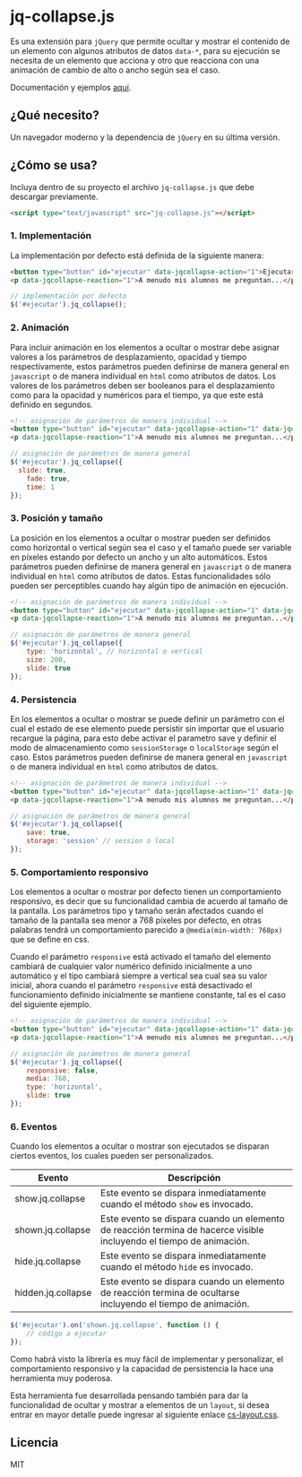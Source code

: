 jq-collapse.js
==============

Es una extensión para `jQuery` que permite ocultar y mostrar el contenido de un elemento con algunos atributos de datos `data-*`, para su ejecución se necesita de un elemento que acciona y otro que reacciona con una animación de cambio de alto o ancho según sea el caso.

Documentación y ejemplos [aquí](https://wilnicho.github.io/jq-collapse.js).

¿Qué necesito?
--------------
Un navegador moderno y la dependencia de `jQuery` en su última versión.

¿Cómo se usa?
-------------
Incluya dentro de su proyecto el archivo `jq-collapse.js` que debe descargar previamente.

```html static
<script type="text/javascript" src="jq-collapse.js"></script>
```

### 1. Implementación
La implementación por defecto está definida de la siguiente manera:

```html static
<button type="button" id="ejecutar" data-jqcollapse-action="1">Ejecutar</button>
<p data-jqcollapse-reaction="1">A menudo mis alumnos me preguntan...</p>
```
```js static
// implementación por defecto
$('#ejecutar').jq_collapse();
```

### 2. Animación
Para incluir animación en los elementos a ocultar o mostrar debe asignar valores a los parámetros de desplazamiento, opacidad y tiempo respectivamente, estos parámetros pueden definirse de manera general en `javascript` o de manera individual en `html` como atributos de datos. Los valores de los parámetros deben ser booleanos para el desplazamiento como para la opacidad y numéricos para el tiempo, ya que este está definido en segundos.

```html static
<!-- asignación de parámetros de manera individual -->
<button type="button" id="ejecutar" data-jqcollapse-action="1" data-jqcollapse-slide="true" data-jqcollapse-fade="true" data-jqcollapse-time="1">Ejecutar</button>
<p data-jqcollapse-reaction="1">A menudo mis alumnos me preguntan...</p>
```
```js static
// asignación de parámetros de manera general
$('#ejecutar').jq_collapse({
  slide: true,
	fade: true,
	time: 1
});
```

### 3. Posición y tamaño
La posición en los elementos a ocultar o mostrar pueden ser definidos como horizontal o vertical según sea el caso y el tamaño puede ser variable en píxeles estando por defecto un ancho y un alto automáticos. Estos parámetros pueden definirse de manera general en `javascript` o de manera individual en `html` como atributos de datos. Estas funcionalidades sólo pueden ser perceptibles cuando hay algún tipo de animación en ejecución.

```html static
<!-- asignación de parámetros de manera individual -->
<button type="button" id="ejecutar" data-jqcollapse-action="1" data-jqcollapse-type="horizontal" data-jqcollapse-size="200">Ejecutar</button>
<p data-jqcollapse-reaction="1">A menudo mis alumnos me preguntan...</p>
```
```js static
// asignación de parámetros de manera general
$('#ejecutar').jq_collapse({
	type: 'horizontal', // horizontal o vertical
	size: 200,
	slide: true
});
```

### 4. Persistencia
En los elementos a ocultar o mostrar se puede definir un parámetro con el cual el estado de ese elemento puede persistir sin importar que el usuario recargue la página, para esto debe activar el parametro save y definir el modo de almacenamiento como `sessionStorage` o `localStorage` según el caso. Estos parámetros pueden definirse de manera general en `javascript` o de manera individual en `html` como atributos de datos.

```html static
<!-- asignación de parámetros de manera individual -->
<button type="button" id="ejecutar" data-jqcollapse-action="1" data-jqcollapse-save="true" data-jqcollapse-storage="session">Ejecutar</button>
<p data-jqcollapse-reaction="1">A menudo mis alumnos me preguntan...</p>
```
```js static
// asignación de parámetros de manera general
$('#ejecutar').jq_collapse({
	save: true,
	storage: 'session' // session o local
});
```

### 5. Comportamiento responsivo
Los elementos a ocultar o mostrar por defecto tienen un comportamiento responsivo, es decir que su funcionalidad cambia de acuerdo al tamaño de la pantalla. Los parámetros tipo y tamaño serán afectados cuando el tamaño de la pantalla sea menor a 768 píxeles por defecto, en otras palabras tendrá un comportamiento parecido a `@media(min-width: 768px)` que se define en css.

Cuando el parámetro `responsive` está activado el tamaño del elemento cambiará de cualquier valor numérico definido inicialmente a uno automático y el tipo cambiará siempre a vertical sea cual sea su valor inicial, ahora cuando el parámetro `responsive` está desactivado el funcionamiento definido inicialmente se mantiene constante, tal es el caso del siguiente ejemplo.

```html static
<!-- asignación de parámetros de manera individual -->
<button type="button" id="ejecutar" data-jqcollapse-action="1" data-jqcollapse-save="true" data-jqcollapse-storage="session">Ejecutar</button>
<p data-jqcollapse-reaction="1">A menudo mis alumnos me preguntan...</p>
```
```js static
// asignación de parámetros de manera general
$('#ejecutar').jq_collapse({
	responsive: false,
	media: 768,
	type: 'horizontal',
	slide: true
});
```

### 6. Eventos
Cuando los elementos a ocultar o mostrar son ejecutados se disparan ciertos eventos, los cuales pueden ser personalizados.

| Evento | Descripción |
| - | - |
| show.jq.collapse | Este evento se dispara inmediatamente cuando el método `show` es invocado. |
| shown.jq.collapse | Este evento se dispara cuando un elemento de reacción termina de hacerce visible incluyendo el tiempo de animación. |
| hide.jq.collapse | Este evento se dispara inmediatamente cuando el método `hide` es invocado. |
| hidden.jq.collapse | Este evento se dispara cuando un elemento de reacción termina de ocultarse incluyendo el tiempo de animación. |

```js static
$('#ejecutar').on('shown.jq.collapse', function () {
	// código a ejecutar
});
```

Como habrá visto la librería es muy fácil de implementar y personalizar, el comportamiento responsivo y la capacidad de persistencia la hace una herramienta muy poderosa.

Esta herramienta fue desarrollada pensando también para dar la funcionalidad de ocultar y mostrar a elementos de un `layout`, si desea entrar en mayor detalle puede ingresar al siguiente enlace [cs-layout.css](https://wilnicho.github.io/cs-layout.css).

Licencia
-------------------------
MIT
